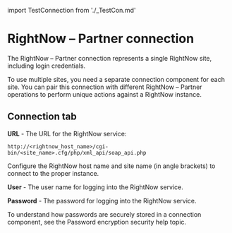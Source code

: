 import TestConnection from './_TestCon.md'

# RightNow – Partner connection 

<head>
  <meta name="guidename" content="Integration"/>
  <meta name="context" content="GUID-f17a9ef0-8313-471c-bc3b-3179bd95e214"/>
</head>


The RightNow – Partner connection represents a single RightNow site, including login credentials.

To use multiple sites, you need a separate connection component for each site. You can pair this connection with different RightNow – Partner operations to perform unique actions against a RightNow instance.

## Connection tab 

**URL** - 
The URL for the RightNow service:

`http://<rightnow_host_name>/cgi-bin/<site_name>.cfg/php/xml_api/soap_api.php`

Configure the RightNow host name and site name \(in angle brackets\) to connect to the proper instance.

**User** - 
 The user name for logging into the RightNow service.

**Password** - 
  The password for logging into the RightNow service.

To understand how passwords are securely stored in a connection component, see the Password encryption security help topic.

<TestConnection />